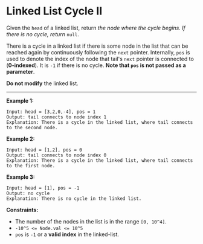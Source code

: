 <h1>Linked List Cycle II</h1>

Given the `head` of a linked list, return _the node where the cycle begins. If there is no cycle, return_ `null`.

There is a cycle in a linked list if there is some node in the list that can be reached again by continuously following the `next` pointer. Internally, `pos` is used to denote the index of the node that tail's `next` pointer is connected to (__0-indexed__). It is `-1` if there is no cycle. __Note that `pos` is not passed as a parameter__.

__Do not modify__ the linked list.

<hr>

__Example 1:__
```
Input: head = [3,2,0,-4], pos = 1
Output: tail connects to node index 1
Explanation: There is a cycle in the linked list, where tail connects to the second node.
```
__Example 2:__
```
Input: head = [1,2], pos = 0
Output: tail connects to node index 0
Explanation: There is a cycle in the linked list, where tail connects to the first node.
```
__Example 3:__
```
Input: head = [1], pos = -1
Output: no cycle
Explanation: There is no cycle in the linked list.
```

__Constraints:__

- The number of the nodes in the list is in the range `[0, 10^4]`.
- `-10^5 <= Node.val <= 10^5`
- `pos` is `-1` or a __valid index__ in the linked-list.

